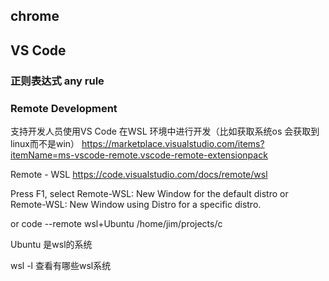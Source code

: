 ## chrome

## VS Code
### 正则表达式 any rule


### Remote Development

支持开发人员使用VS Code 在WSL 环境中进行开发（比如获取系统os 会获取到linux而不是win）
https://marketplace.visualstudio.com/items?itemName=ms-vscode-remote.vscode-remote-extensionpack

Remote - WSL
https://code.visualstudio.com/docs/remote/wsl

Press F1, select Remote-WSL: New Window for the default distro or Remote-WSL: New Window using Distro for a specific distro.

or
code --remote wsl+Ubuntu /home/jim/projects/c

Ubuntu 是wsl的系统

wsl -l 查看有哪些wsl系统
